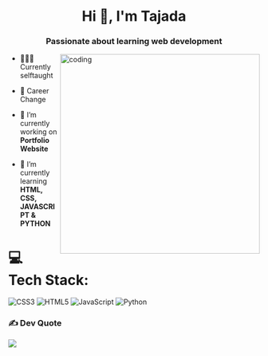<h1 align="center">Hi 👋, I'm Tajada</h1>
<h3 align="center">Passionate about learning web development</h3>
<img align="right" alt="coding" width="400" src="https://cdn-media-1.freecodecamp.org/code-radio/Saron3.gif">


- 👩🏾‍💻 Currently selftaught

- 🔀 Career Change

- 🔭 I’m currently working on **Portfolio Website**

- 🌱 I’m currently learning **HTML, CSS, JAVASCRIPT & PYTHON**


<p align="left">
  
</p>

# 💻 Tech Stack:
![CSS3](https://img.shields.io/badge/css3-%231572B6.svg?style=for-the-badge&logo=css3&logoColor=white) ![HTML5](https://img.shields.io/badge/html5-%23E34F26.svg?style=for-the-badge&logo=html5&logoColor=white) ![JavaScript](https://img.shields.io/badge/javascript-%23323330.svg?style=for-the-badge&logo=javascript&logoColor=%23F7DF1E) ![Python](https://img.shields.io/badge/python-3670A0?style=for-the-badge&logo=python&logoColor=ffdd54)


### ✍️ Dev Quote
![](https://quotes-github-readme.vercel.app/api?type=vetical&theme=dark)




<!---
tajadacoley/tajadacoley is a ✨ special ✨ repository because its `README.md` (this file) appears on your GitHub profile.
You can click the Preview link to take a look at your changes.
--->
